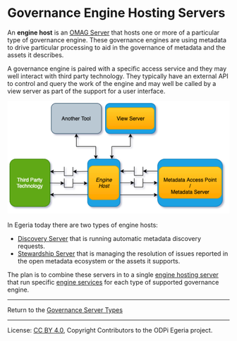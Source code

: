 <!-- SPDX-License-Identifier: CC-BY-4.0 -->
<!-- Copyright Contributors to the ODPi Egeria project 2020. -->

# Governance Engine Hosting Servers

An **engine host** is an [OMAG Server](omag-server.md) that hosts one or more of a particular type of governance engine.
These governance engines are using metadata to drive particular processing to aid in the governance of metadata
and the assets it describes.

A governance engine is paired with a specific access service and they may well interact with third party technology.
They typically have an external API to control and query the work of the engine
and may well be called by a view server as part of the  support for a user interface.

![Engine Host](engine-host.png)

In Egeria today there are two types of engine hosts:
* [Discovery Server](discovery-server.md) that is running automatic metadata discovery requests.
* [Stewardship Server](stewardship-server.md) that is managing the resolution of issues reported in the open
metadata ecosystem or the assets it supports.

The plan is to combine these servers in to a single
[engine hosting server](../../../governance-servers/engine-host-services)
that run specific [engine services](../../../engine-services) for each type of supported governance engine.

----
Return to the [Governance Server Types](governance-server-types.md)

----
License: [CC BY 4.0](https://creativecommons.org/licenses/by/4.0/),
Copyright Contributors to the ODPi Egeria project.